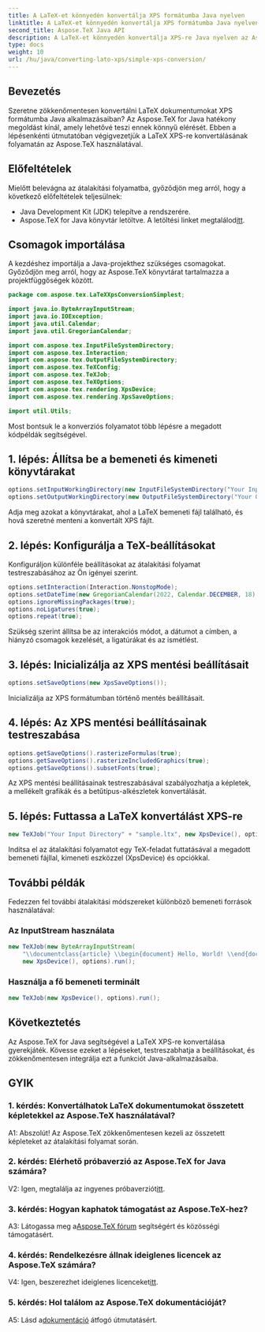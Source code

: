 ```yaml
---
title: A LaTeX-et könnyedén konvertálja XPS formátumba Java nyelven
linktitle: A LaTeX-et könnyedén konvertálja XPS formátumba Java nyelven
second_title: Aspose.TeX Java API
description: A LaTeX-et könnyedén konvertálja XPS-re Java nyelven az Aspose.TeX használatával. Kövesse lépésenkénti útmutatónkat a zökkenőmentes integráció érdekében.
type: docs
weight: 10
url: /hu/java/converting-lato-xps/simple-xps-conversion/
---
```

## Bevezetés

Szeretne zökkenőmentesen konvertálni LaTeX dokumentumokat XPS formátumba Java alkalmazásaiban? Az Aspose.TeX for Java hatékony megoldást kínál, amely lehetővé teszi ennek könnyű elérését. Ebben a lépésenkénti útmutatóban végigvezetjük a LaTeX XPS-re konvertálásának folyamatán az Aspose.TeX használatával.

## Előfeltételek

Mielőtt belevágna az átalakítási folyamatba, győződjön meg arról, hogy a következő előfeltételek teljesülnek:

- Java Development Kit (JDK) telepítve a rendszerére.
-  Aspose.TeX for Java könyvtár letöltve. A letöltési linket megtalálod[itt](https://releases.aspose.com/tex/java/).

## Csomagok importálása

A kezdéshez importálja a Java-projekthez szükséges csomagokat. Győződjön meg arról, hogy az Aspose.TeX könyvtárat tartalmazza a projektfüggőségek között.

```java
package com.aspose.tex.LaTeXXpsConversionSimplest;

import java.io.ByteArrayInputStream;
import java.io.IOException;
import java.util.Calendar;
import java.util.GregorianCalendar;

import com.aspose.tex.InputFileSystemDirectory;
import com.aspose.tex.Interaction;
import com.aspose.tex.OutputFileSystemDirectory;
import com.aspose.tex.TeXConfig;
import com.aspose.tex.TeXJob;
import com.aspose.tex.TeXOptions;
import com.aspose.tex.rendering.XpsDevice;
import com.aspose.tex.rendering.XpsSaveOptions;

import util.Utils;
```

Most bontsuk le a konverziós folyamatot több lépésre a megadott kódpéldák segítségével.

## 1. lépés: Állítsa be a bemeneti és kimeneti könyvtárakat

```java
options.setInputWorkingDirectory(new InputFileSystemDirectory("Your Input Directory"));
options.setOutputWorkingDirectory(new OutputFileSystemDirectory("Your Output Directory"));
```

Adja meg azokat a könyvtárakat, ahol a LaTeX bemeneti fájl található, és hová szeretné menteni a konvertált XPS fájlt.

## 2. lépés: Konfigurálja a TeX-beállításokat

Konfiguráljon különféle beállításokat az átalakítási folyamat testreszabásához az Ön igényei szerint.

```java
options.setInteraction(Interaction.NonstopMode);
options.setDateTime(new GregorianCalendar(2022, Calendar.DECEMBER, 18).getTime());
options.ignoreMissingPackages(true);
options.noLigatures(true);
options.repeat(true);
```

Szükség szerint állítsa be az interakciós módot, a dátumot a címben, a hiányzó csomagok kezelését, a ligatúrákat és az ismétlést.

## 3. lépés: Inicializálja az XPS mentési beállításait

```java
options.setSaveOptions(new XpsSaveOptions());
```

Inicializálja az XPS formátumban történő mentés beállításait.

## 4. lépés: Az XPS mentési beállításainak testreszabása

```java
options.getSaveOptions().rasterizeFormulas(true);
options.getSaveOptions().rasterizeIncludedGraphics(true);
options.getSaveOptions().subsetFonts(true);
```

Az XPS mentési beállításainak testreszabásával szabályozhatja a képletek, a mellékelt grafikák és a betűtípus-alkészletek konvertálását.

## 5. lépés: Futtassa a LaTeX konvertálást XPS-re

```java
new TeXJob("Your Input Directory" + "sample.ltx", new XpsDevice(), options).run();
```

Indítsa el az átalakítási folyamatot egy TeX-feladat futtatásával a megadott bemeneti fájllal, kimeneti eszközzel (XpsDevice) és opciókkal.

## További példák

Fedezzen fel további átalakítási módszereket különböző bemeneti források használatával:

### Az InputStream használata

```java
new TeXJob(new ByteArrayInputStream(
    "\\documentclass{article} \\begin{document} Hello, World! \\end{document}".getBytes("ASCII")),
    new XpsDevice(), options).run();
```

### Használja a fő bemeneti terminált

```java
new TeXJob(new XpsDevice(), options).run();
```

## Következtetés

Az Aspose.TeX for Java segítségével a LaTeX XPS-re konvertálása gyerekjáték. Kövesse ezeket a lépéseket, testreszabhatja a beállításokat, és zökkenőmentesen integrálja ezt a funkciót Java-alkalmazásaiba.

## GYIK

### 1. kérdés: Konvertálhatok LaTeX dokumentumokat összetett képletekkel az Aspose.TeX használatával?

A1: Abszolút! Az Aspose.TeX zökkenőmentesen kezeli az összetett képleteket az átalakítási folyamat során.

### 2. kérdés: Elérhető próbaverzió az Aspose.TeX for Java számára?

 V2: Igen, megtalálja az ingyenes próbaverziót[itt](https://releases.aspose.com/).

### 3. kérdés: Hogyan kaphatok támogatást az Aspose.TeX-hez?

 A3: Látogassa meg a[Aspose.TeX fórum](https://forum.aspose.com/c/tex/47) segítségért és közösségi támogatásért.

### 4. kérdés: Rendelkezésre állnak ideiglenes licencek az Aspose.TeX számára?

 V4: Igen, beszerezhet ideiglenes licenceket[itt](https://purchase.aspose.com/temporary-license/).

### 5. kérdés: Hol találom az Aspose.TeX dokumentációját?

 A5: Lásd a[dokumentáció](https://reference.aspose.com/tex/java/) átfogó útmutatásért.